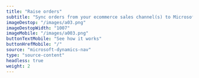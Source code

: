 ```yaml
---
title: "Raise orders"
subtitle: "Sync orders from your ecommerce sales channel(s) to Microsoft Dynamics NAV"
imageDestop: "/images/a03.png"
imageDestopWidth: "1007"
imageMobile: "/images/a003.png"
buttonTextMobile: "See how it works"
buttonHrefMobile: "/" 
source: "microsoft-dynamics-nav"
type: "source-content"
headless: true
weight: 2
---
```

